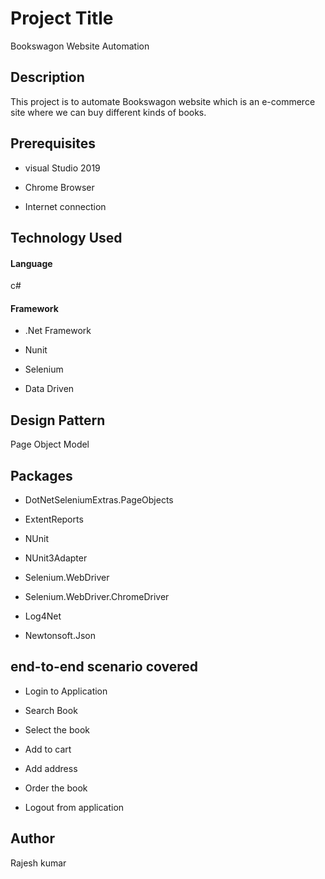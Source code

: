 # Project Title
 Bookswagon Website Automation
 
## Description
 This project is to automate Bookswagon website which is an e-commerce site where we can buy different kinds of books.
 
## Prerequisites
* visual Studio 2019

* Chrome Browser

* Internet connection
 
 ## Technology Used
 #### Language
 c#
 
 #### Framework
* .Net Framework

* Nunit

* Selenium

* Data Driven
 
 ## Design Pattern
 Page Object Model
 
 ## Packages 
 * DotNetSeleniumExtras.PageObjects
 
* ExtentReports

* NUnit

* NUnit3Adapter

* Selenium.WebDriver

* Selenium.WebDriver.ChromeDriver

* Log4Net

* Newtonsoft.Json
 
 ## end-to-end scenario covered
* Login to Application

* Search Book

* Select the book

* Add to cart

* Add address

* Order the book

* Logout from application
 
 ## Author
 Rajesh kumar
 
 
 
